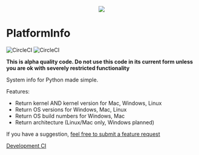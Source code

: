 <span> <p align="center"> <img src="https://platforminfo.github.io/img/docusaurus.png"><h1>PlatformInfo</h1></span>
![CircleCI](https://img.shields.io/circleci/build/github/platforminfo/platforminfo/development?style=for-the-badge&label=DEVELOPMENT%20BUILD&labelColor=89a100) ![CircleCI](https://img.shields.io/circleci/build/github/platforminfo/platforminfo/main?style=for-the-badge&&label=STABLE%20BUILD&labelColor=%20%2300d4ff)


**This is alpha quality code. Do not use this code in its current form unless you are ok with severely restricted functionality**

System info for Python made simple.


Features:

* Return kernel AND kernel version for Mac, Windows, Linux
* Return OS versions for Windows, Mac, Linux
* Return OS build numbers for Windows, Mac
* Return architecture (Linux/Mac only, Windows planned)

If you have a suggestion, [feel free to submit a feature request](https://github.com/platforminfo/platforminfo/issues)

</p>

[Development CI](https://app.circleci.com/pipelines/github/platforminfo/platforminfo?branch=development)
